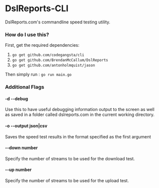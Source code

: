 # DslReports-CLI

DslReports.com's commandline speed testing utility.





### How do I use this?

First, get the required dependencies:

1. `go get github.com/codegangsta/cli`
2. `go get github.com/BrendanMcCallum/DslReports`
3. `go get github.com/antonholmquist/jason`

Then simply run : `go run main.go`

### Additional Flags

#### -d --debug

Use this to have useful debugging information output to the screen as well as saved in a folder called dslreports.com in the current working directory.


#### -o --output json|csv

Saves the speed test results in the format specified as the first argument


#### --down number


Specify the number of streams to be used for the download test.

#### --up number

Specify the number of streams to be used for the upload test.



